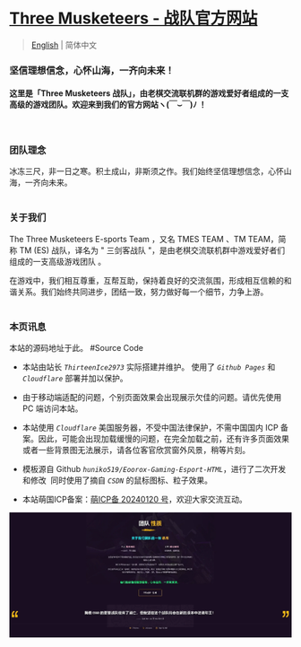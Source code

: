 # [ Three Musketeers - 战队官方网站 ](https://tmes.eu.org/)

> [English](README.md) | 简体中文 <br>

### 坚信理想信念，心怀山海，一齐向未来！ 
#### 这里是「Three Musketeers 战队」，由老棋交流联机群的游戏爱好者组成的一支高级的游戏团队。欢迎来到我们的官方网站ヽ(￣⌣￣)ﾉ ！
<br>

### 团队理念
冰冻三尺，非一日之寒。积土成山，非斯须之作。我们始终坚信理想信念，心怀山海，一齐向未来。<br><br>


### 关于我们
The Three Musketeers E-sports Team ，又名 TMES TEAM 、TM TEAM，简称 TM (ES) 战队，译名为 " 三剑客战队 "，是由老棋交流联机群中游戏爱好者们组成的一支高级游戏团队 。<br><p></p>在游戏中，我们相互尊重，互帮互助，保持着良好的交流氛围，形成相互信赖的和谐关系。我们始终共同进步，团结一致，努力做好每一个细节，力争上游。<br><br>


### 本页讯息
本站的源码地址于此。  #Source Code<br>
- 本站由站长  <i>`ThirteenIce2973`</i>  实际搭建并维护。 使用了 <i>`Github Pages`</i> 和 <i>`Cloudflare`</i> 部署并加以保护。
 
- 由于移动端适配的问题，个别页面效果会出现展示欠佳的问题。请优先使用 PC 端访问本站。
  
- 本站使用 <i>`Cloudflare`</i> 美国服务器，不受中国法律保护，不需中国国内 ICP 备案。因此，可能会出现加载缓慢的问题，在完全加载之前，还有许多页面效果或者一些背景图无法展示，请各位客官欣赏窗外风景，稍等片刻。
  
- 模板源自 Github <i>`huniko519/Eoorox-Gaming-Esport-HTML`</i>，进行了二次开发和修改 &nbsp;同时使用了摘自 <i> `CSDN` </i> 的鼠标图标、粒子效果。<br> <p></p>

- 本站萌国ICP备案：[萌ICP备 20240120 号](https://icp.gov.moe/?keyword=20240120)，欢迎大家交流互动。
  
[![主页预览图片](img/blog/inner_b1.webp "Index")](https://tmes.eu.org/)
